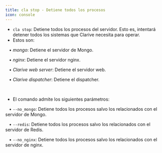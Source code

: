 ```yaml
---
title: cla stop - Detiene todos los procesos
icon: console
---
```

* `cla stop`: Detiene todos los procesos del servidor. Esto es, intentará detener todos los sistemas que Clarive necesita para operar.
* Estos son: <br />

&nbsp; &nbsp;• *mongo*: Detiene el servidor de Mongo.  <br />

&nbsp; &nbsp;• *nginx*: Detiene el servidor nginx.  <br />

&nbsp; &nbsp;• *Clarive web server*: Detiene el servidor web. <br />

&nbsp; &nbsp;• *Clarive dispatcher*: Detiene el dispatcher. <br />


<br/>

* El comando admite los siguientes parámetros: <br />


&nbsp; &nbsp;• `--no_mongo`: Detiene todos los procesos salvo los relacionados con el servidor de Mongo. <br />

&nbsp; &nbsp;• `--redis`: Detiene todos los procesos salvo los relacionados con el servidor de Redis. <br />

&nbsp; &nbsp;• `--no_nginx`: Detiene todos los procesos salvo los relacionados con el servidor de nginx. 


